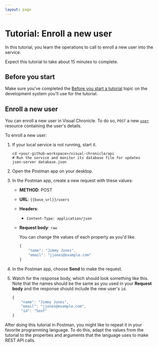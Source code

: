 ```yaml
---
layout: page
---
```


# Tutorial: Enroll a new user

In this tutorial, you learn the operations to call to
enroll a new user into the service.

Expect this tutorial to take about 15 minutes to complete.

## Before you start

Make sure you've completed the [Before you start a tutorial](before-you-start) topic on the development system you'll use for the tutorial.

## Enroll a new user

You can enroll a new user in Visual Chronicle. To do so, `POST` a new [`user`](../api/user) resource containing the user's details.

To enroll a new user:

1. If your local service is not running, start it.

    ```shell
    cd <your-github-workspace>/visual-chronicle/api
    # Run the service and monitor its database file for updates
    json-server database.json
    ```

1. Open the Postman app on your desktop.
1. In the Postman app, create a new request with these values:
    * **METHOD**: POST
    * **URL**: `{{base_url}}/users`
    * **Headers**:
        * `Content-Type: application/json`
    * **Request body**: `raw`

        You can change the values of each property as you'd like.

        ```js
        {
            "name": "Jimmy Jones",
            "email": "jjones@example.com"
        }
        ```

1. In the Postman app, choose **Send** to make the request.
1. Watch for the response body, which should look something like this. Note that the names should be the same as you used in your **Request body** and the response should include the new user's `id`.

    ```js
    {
        "name": "Jimmy Jones",
        "email": "jjones@example.com",
        "id": "5eof"
    }
    ```

After doing this tutorial in Postman, you might like to repeat it in
your favorite programming language. To do this, adapt the values from
the tutorial to the properties and arguments that the language uses to
make REST API calls.
